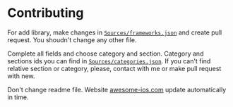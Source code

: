 # Contributing

For add library, make changes in [`Sources/frameworks.json`](https://github.com/ivanvorobei/awesome-ios-ui/blob/main/Sources/frameworks.json) and create pull request. You shoudn't change any other file.

Complete all fields and choose category and section. Category and sections ids you can find in [`Sources/categories.json`](https://github.com/ivanvorobei/awesome-ios-ui/blob/main/Sources/categories.json). If you can't find relative section or category, please, contact with me or make pull request with new.

Don't change readme file. Website [awesome-ios.com](https://awesome-ios.com) update automatically in time.
